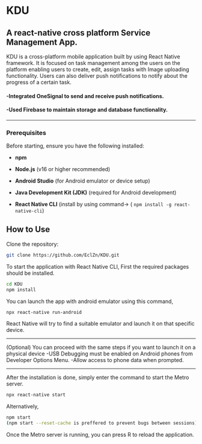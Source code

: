 
# KDU
## A react-native cross platform Service Management App.  

KDU is a cross-platform mobile application built by using React Native framework. It is focused on task management among the users on the platform enabling users to create, edit, assign tasks with Image uploading functionality. Users can also deliver push notifications to notify about the progress of a certain task.

#### -Integrated OneSignal to send and receive push notifications.
#### -Used Firebase to maintain storage and database functionality.
---
### Prerequisites

Before starting, ensure you have the following installed:
-   **npm**
-   **Node.js**  (v16 or higher recommended)
  
-   **Android Studio**  (for Android emulator or device setup)
    
-   **Java Development Kit (JDK)**  (required for Android development)
    
-   **React Native CLI**  (install by using command-> ( `npm install -g react-native-cli`)

## How to Use
Clone the repository:
```bash
git clone https://github.com/EclZn/KDU.git
```
To start the application with React Native CLI,  First the required packages should be installed.
```bash
cd KDU
npm install
```
You can launch the app with android emulator using this command,
```bash
npx react-native run-android
```
React Native will try to find a suitable emulator and launch it on that specific device.

---
(Optional)
You can proceed with the same steps if you want to launch it on a physical device
-USB Debugging must be enabled on Android phones from Developer Options Menu.
-Allow access to phone data when prompted.

---
After the installation is done, simply enter the command to start the Metro server.
```bash
npx react-native start
```
Alternatively,
```bash
npm start
(npm start --reset-cache is preffered to prevent bugs between sessions)
```
Once the Metro server is running, you can press R to reload the application.

